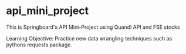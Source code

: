 # api_mini_project
This is Springboard's API Mini-Project using Quandl API and FSE stocks

Learning Objective:
Practice new data wrangling techniques such as pythons requests package.



